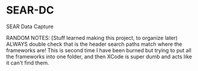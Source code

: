 # SEAR-DC
SEAR Data Capture

RANDOM NOTES: [Stuff learned making this project, to organize later)
ALWAYS double check that is the header search paths match where the frameworks are!
This is second time I have been burned but trying to put all the frameworks into one folder, and then XCode is super dumb and acts like it can't find them.
